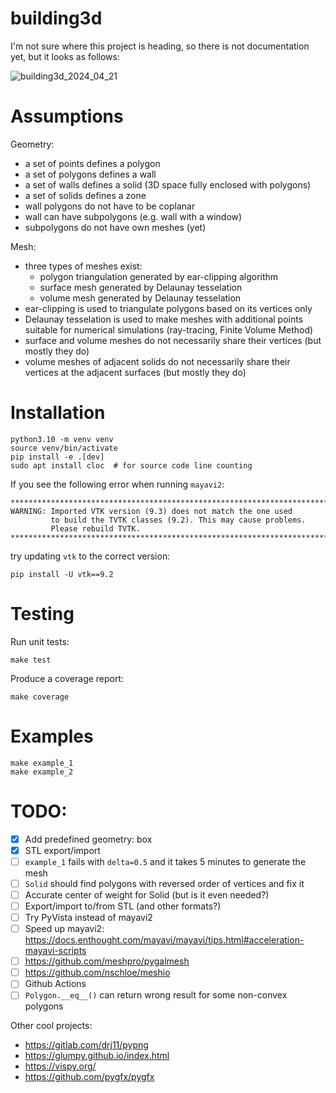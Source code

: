 # building3d

I'm not sure where this project is heading, so there is not documentation yet, but it looks as follows:

![building3d_2024_04_21](https://github.com/krzysztofarendt/building3d/assets/16005748/1d81fe19-f07a-4087-b3d1-95dc0e2ed6cf)

# Assumptions

Geometry:
- a set of points defines a polygon
- a set of polygons defines a wall
- a set of walls defines a solid (3D space fully enclosed with polygons)
- a set of solids defines a zone
- wall polygons do not have to be coplanar
- wall can have subpolygons (e.g. wall with a window)
- subpolygons do not have own meshes (yet)

Mesh:
- three types of meshes exist:
    - polygon triangulation generated by ear-clipping algorithm
    - surface mesh generated by Delaunay tesselation
    - volume mesh generated by Delaunay tesselation
- ear-clipping is used to triangulate polygons based on its vertices only
- Delaunay tesselation is used to make meshes with additional points suitable
  for numerical simulations (ray-tracing, Finite Volume Method)
- surface and volume meshes do not necessarily share their vertices (but
  mostly they do)
- volume meshes of adjacent solids do not necessarily share their vertices at
  the adjacent surfaces (but mostly they do)


# Installation
```
python3.10 -m venv venv
source venv/bin/activate
pip install -e .[dev]
sudo apt install cloc  # for source code line counting
```

If you see the following error when running `mayavi2`:
```
********************************************************************************
WARNING: Imported VTK version (9.3) does not match the one used
         to build the TVTK classes (9.2). This may cause problems.
         Please rebuild TVTK.
********************************************************************************
```
try updating `vtk` to the correct version:
```
pip install -U vtk==9.2
```

# Testing

Run unit tests:
```
make test
```

Produce a coverage report:
```
make coverage
```

# Examples
```
make example_1
make example_2
```

# TODO:

- [x] Add predefined geometry: box
- [x] STL export/import
- [ ] `example_1` fails with `delta=0.5` and it takes 5 minutes to generate the mesh
- [ ] `Solid` should find polygons with reversed order of vertices and fix it
- [ ] Accurate center of weight for Solid (but is it even needed?)
- [ ] Export/import to/from STL (and other formats?)
- [ ] Try PyVista instead of mayavi2
- [ ] Speed up mayavi2: https://docs.enthought.com/mayavi/mayavi/tips.html#acceleration-mayavi-scripts
- [ ] https://github.com/meshpro/pygalmesh
- [ ] https://github.com/nschloe/meshio
- [ ] Github Actions
- [ ] `Polygon.__eq__()` can return wrong result for some non-convex polygons

Other cool projects:
- https://gitlab.com/drj11/pypng
- https://glumpy.github.io/index.html
- https://vispy.org/
- https://github.com/pygfx/pygfx

